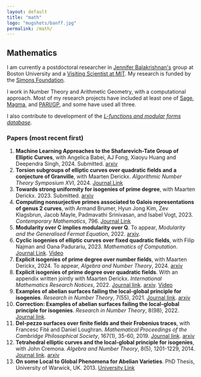 ```yaml
---
layout: default
title: "math"
logo: "mugshots/banff.jpg"
permalink: /math/
---
```


## Mathematics

I am currently a postdoctoral researcher in [Jennifer Balakrishnan's](http://math.bu.edu/people/jbala/) group at Boston University and a [Visiting Scientist at MIT](https://math.mit.edu/directory/profile.html?pid=2720). My research is funded by the [Simons Foundation](https://simonscollab.icerm.brown.edu/).

I work in Number Theory and Arithmetic Geometry, with a computational approach. Most of my research projects have included at least one of [Sage](https://www.sagemath.org/), [Magma](http://magma.maths.usyd.edu.au/magma/), and [PARI/GP](https://pari.math.u-bordeaux.fr/), and some have used all three.

I also contribute to development of the [_L-functions and modular forms database_](https://www.lmfdb.org/).

### Papers (most recent first)

1. **Machine Learning Approaches to the Shafarevich-Tate Group of Elliptic Curves**, with Angelica Babei, AJ Fong, Xiaoyu Huang and Deependra Singh, 2024. Submitted. [arxiv](https://arxiv.org/abs/2412.18576)
2. **Torsion subgroups of elliptic curves over quadratic fields and a conjecture of Granville**, with Maarten Derickx. _Algorithmic Number Theory Symposium XVI_, 2024. [Journal Link](https://doi.org/10.1007/s40993-024-00591-w)
3. **Towards strong uniformity for isogenies of prime degree**, with Maarten Derickx. 2023. Submitted. [arxiv](https://arxiv.org/abs/2302.08350)
4. **Computing nonsurjective primes associated to Galois representations of genus 2 curves**, with Armand Brumer, Hyun Jong Kim, Zev Klagsbrun, Jacob Mayle, Padmavathi Srinivasan, and Isabel Vogt, 2023. _Contemporary Mathematics_, 796. [Journal Link](https://doi.org/10.1090/conm/796)
5. **Modularity over C implies modularity over Q**. To appear, _Modularity and the Generalised Fermat Equation_, 2022. [arxiv](https://arxiv.org/abs/2212.14412).
6. **Cyclic isogenies of elliptic curves over fixed quadratic fields**, with Filip Najman and Oana Padurariu, 2023. _Mathematics of Computation_. [Journal Link](https://doi.org/10.1090/mcom/3894). [Video](https://www.birs.ca/events/2022/5-day-workshops/22w5162/videos/watch/202206201033-Banwait.html)
7. **Explicit isogenies of prime degree over number fields**, with Maarten Derickx, 2024. To appear, _Algebra and Number Theory_, 2024. [arxiv](https://arxiv.org/abs/2203.06009)
8. **Explicit isogenies of prime degree over quadratic fields**. With an appendix written jointly with Maarten Derickx. _International Mathematics Research Notices_, 2022. [Journal link](https://doi.org/10.1093/imrn/rnac134). [arxiv](https://arxiv.org/abs/2101.02673). [Video](https://youtu.be/1FqNekRV_qM)
9. **Examples of abelian surfaces failing the local-global principle for isogenies**. _Research in Number Theory_, 7(55), 2021. [Journal link](https://doi.org/10.1007/s40993-021-00283-9). [arxiv](https://arxiv.org/abs/2007.13583)
10. **Correction: Examples of abelian surfaces failing the local-global principle for isogenies**. _Research in Number Theory_, 8(98), 2022. [Journal link](https://doi.org/10.1007/s40993-022-00406-w).
11. **Del-pezzo surfaces over finite fields and their Frobenius traces**, with Francesc Fité and Daniel Loughran. _Mathematical Proceedings of the Cambridge Philosophical Society_, 167(1), 35-60, 2019. [Journal link](https://doi.org/10.1017/S0305004118000166). [arxiv](https://arxiv.org/abs/1606.00300)
12. **Tetrahedral elliptic curves and the local-global principle for isogenies**, with John Cremona. _Algebra and Number Theory_, 8(5), 1201-1229, 2014. [Journal link](https://doi.org/10.2140/ant.2014.8.1201). [arxiv](https://arxiv.org/abs/1306.6818)
13. **On some Local to Global Phenomena for Abelian Varieties**. PhD Thesis, University of Warwick, UK. 2013. [University Link](http://wrap.warwick.ac.uk/58400/)
